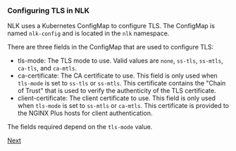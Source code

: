 ### Configuring TLS in NLK

NLK uses a Kubernetes ConfigMap to configure TLS. The ConfigMap is named `nlk-config` and is located in the `nlk` namespace.

There are three fields in the ConfigMap that are used to configure TLS:
* tls-mode: The TLS mode to use. Valid values are `none`, `ss-tls`, `ss-mtls`, `ca-tls`, and `ca-mtls`.
* ca-certificate: The CA certificate to use. This field is only used when `tls-mode` is set to `ss-tls` or `ss-mtls`. This certificate contains the "Chain of Trust" that is used to verify the authenticity of the TLS certificate.
* client-certificate: The client certificate to use. This field is only used when `tls-mode` is set to `ss-mtls` or `ca-mtls`. This certificate is provided to the NGINX Plus hosts for client authentication.

The fields required depend on the `tls-mode` value.

[Next](SLIDE-7.md)